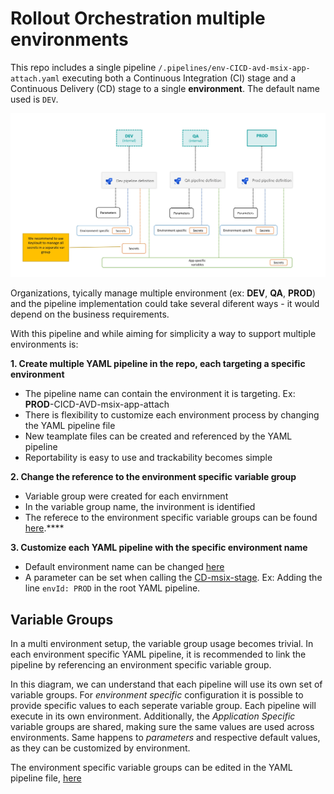 # Rollout Orchestration multiple environments

This repo includes a single pipeline `/.pipelines/env-CICD-avd-msix-app-attach.yaml` executing both a Continuous Integration (CI) stage and a Continuous Delivery (CD) stage to a single **environment**. The default name used is `DEV`.

<img src="images/variable_groups_multiple_environments.jpg" alt="Variable Groups in Multiple Environments">

Organizations, tyically manage multiple environment (ex: **DEV**, **QA**, **PROD**) and the pipeline implementation could take several diferent ways - it would depend on the business requirements.

With this pipeline and while aiming for simplicity a way to support multiple environments is:

**1. Create multiple YAML pipeline in the repo, each targeting a specific environment**
  
  - The pipeline name can contain the environment it is targeting. Ex: **PROD**-CICD-AVD-msix-app-attach
  - There is flexibility to customize each environment process by changing the YAML pipeline file
  - New teamplate files can be created and referenced by the YAML pipeline
  - Reportability is easy to use and trackability becomes simple

**2. Change the reference to the environment specific variable group**

  - Variable group were created for each envirnment
  - In the variable group name, the invironment is identified
  - The referece to the environment specific variable groups can be found [here](https://github.com/joalmeid/avd-app-attach-ops/blob/mvp1/.pipelines/env-CICD-avd-msix-app-attach.yml#L61).****

**3. Customize each YAML pipeline with the specific environment name**

  - Default environment name can be changed [here](https://github.com/joalmeid/avd-app-attach-ops/blob/mvp1/.pipelines/templates/CD-msix-stage.yaml#L5)
  - A parameter can be set when calling the [CD-msix-stage](https://github.com/joalmeid/avd-app-attach-ops/blob/mvp1/.pipelines/env-CICD-avd-msix-app-attach.yml#L103). Ex: Adding the line `envId: PROD` in the root YAML pipeline.

## Variable Groups

In a multi environment setup, the variable group usage becomes trivial. In each environment specific YAML pipeline, it is recommended to link the pipeline by referencing an environment specific variable group.

In this diagram, we can understand that each pipeline will use its own set of variable groups. For *environment specific* configuration it is possible to provide specific values to each seperate variable group. Each pipeline will execute in its own environment.
Additionally, the *Application Specific* variable groups are shared, making sure the same values are used across environments. Same happens to *parameters* and respective default values, as they can be customized by environment.

The environment specific variable groups can be edited in the YAML pipeline file, [here](https://github.com/joalmeid/avd-app-attach-ops/blob/mvp1/.pipelines/env-CICD-avd-msix-app-attach.yml#L61)
